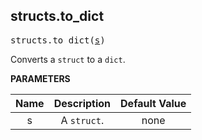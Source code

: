 <!-- Generated with Stardoc: http://skydoc.bazel.build -->

<a name="#structs.to_dict"></a>

## structs.to_dict

<pre>
structs.to_dict(<a href="#structs.to_dict-s">s</a>)
</pre>

Converts a `struct` to a `dict`.

**PARAMETERS**


| Name  | Description | Default Value |
| :-------------: | :-------------: | :-------------: |
| s |  A <code>struct</code>.   |  none |


